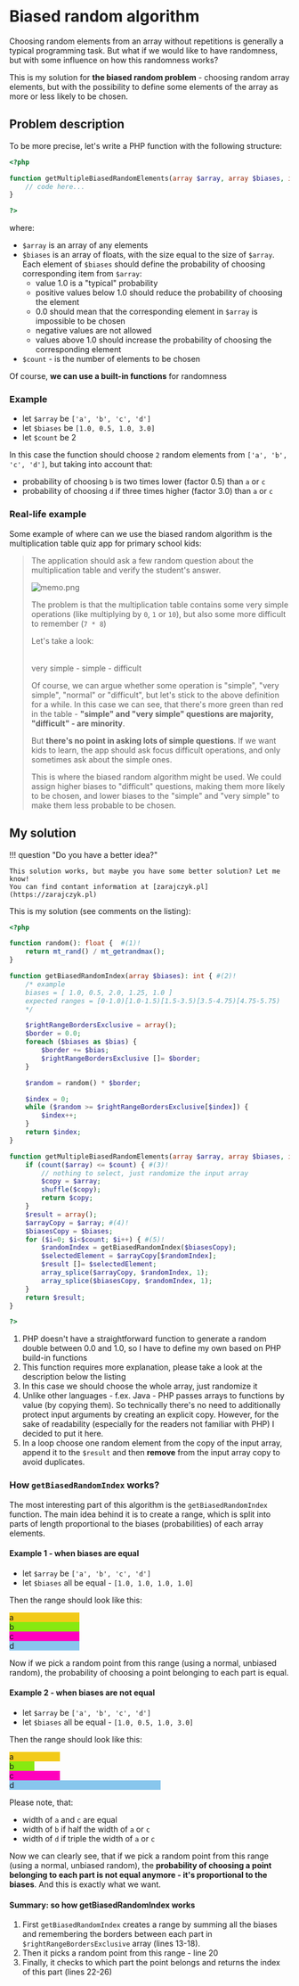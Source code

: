 # Biased random algorithm

Choosing random elements from an array without repetitions is generally a typical programming task.
But what if we would like to have randomness, but with some influence on how this randomness works?

This is my solution for **the biased random problem** - choosing random
array elements, but with the possibility to define some elements of the array
as more or less likely to be chosen.

## Problem description

To be more precise, let's write a PHP function with the following structure:

``` php
<?php

function getMultipleBiasedRandomElements(array $array, array $biases, int $count) {
    // code here...
}

?>
```

where:

* `$array` is an array of any elements
* `$biases` is an array of floats, with the size equal to the size of `$array`. Each element of `$biases` should
  define the probability of choosing corresponding item from `$array`:
    * value 1.0 is a "typical" probability
    * positive values below 1.0 should reduce the probability of choosing the element
    * 0.0 should mean that the corresponding element in `$array` is impossible to be chosen
    * negative values are not allowed
    * values above 1.0 should increase the probability of choosing the corresponding element
* `$count` - is the number of elements to be chosen

Of course, **we can use a built-in functions** for randomness

### Example

* let `$array` be `['a', 'b', 'c', 'd']`
* let `$biases` be `[1.0, 0.5, 1.0, 3.0]`
* let `$count` be 2

In this case the function should choose `2` random elements from `['a', 'b', 'c', 'd']`,
but taking into account that:

* probability of choosing `b` is two times lower (factor 0.5) than `a` or `c`
* probability of choosing `d` if three times higher (factor 3.0) than `a` or `c`

### Real-life example

Some example of where can we use the biased random algorithm is the multiplication
table quiz app for primary school kids:

> The application should ask a few random question about the multiplication
> table and verify the student's answer.
>
> ![memo.png](resources%2Fmemo.png)
>
> The problem is that the multiplication table contains some very simple operations
> (like multiplying by `0`, `1` or `10`), but also some more difficult to remember (`7 * 8`)
> 
> Let's take a look:
>
> <table id="multiplication-table"></table>
> <span class="q-legend q-very-simple">very simple</span> - <span class="q-legend q-simple">simple</span> - <span class="q-legend q-difficult">difficult</span> 
>
> Of course, we can argue whether some operation is "simple", "very simple", "normal" or "difficult",
> but let's stick to the above definition for a while. In this case we can see, that there's
> more green than red in the table - **"simple" and "very simple" questions are majority,
> "difficult" - are minority**.
> 
> But **there's no point in asking lots of simple questions**. If we want kids to learn,
> the app should ask focus difficult operations, and only sometimes ask about the simple ones.
>
> This is where the biased random algorithm might be used. We could assign higher
> biases to "difficult" questions, making them more likely to be chosen, and 
> lower biases to the "simple" and "very simple" to make them less probable to be chosen.

## My solution

!!! question "Do you have a better idea?"

    This solution works, but maybe you have some better solution? Let me know!
    You can find contant information at [zarajczyk.pl](https://zarajczyk.pl)

This is my solution (see comments on the listing):

```php linenums="1"
<?php 

function random(): float {  #(1)!
    return mt_rand() / mt_getrandmax();
}

function getBiasedRandomIndex(array $biases): int { #(2)!
    /* example
    biases = [ 1.0, 0.5, 2.0, 1.25, 1.0 ]
    expected ranges = [0-1.0)[1.0-1.5)[1.5-3.5)[3.5-4.75)[4.75-5.75)
    */

    $rightRangeBordersExclusive = array();
    $border = 0.0;
    foreach ($biases as $bias) {
        $border += $bias;
        $rightRangeBordersExclusive []= $border;
    }

    $random = random() * $border;

    $index = 0;
    while ($random >= $rightRangeBordersExclusive[$index]) {
        $index++;
    }
    return $index;
}

function getMultipleBiasedRandomElements(array $array, array $biases, int $count) {
    if (count($array) <= $count) { #(3)!
        // nothing to select, just randomize the input array
        $copy = $array;
        shuffle($copy);
        return $copy;
    }
    $result = array();
    $arrayCopy = $array; #(4)!
    $biasesCopy = $biases;
    for ($i=0; $i<$count; $i++) { #(5)!
        $randomIndex = getBiasedRandomIndex($biasesCopy);
        $selectedElement = $arrayCopy[$randomIndex];
        $result []= $selectedElement;
        array_splice($arrayCopy, $randomIndex, 1);
        array_splice($biasesCopy, $randomIndex, 1);
    }
    return $result;
}

?>
```

1. PHP doesn't have a straightforward function to generate a random double between 0.0 and 1.0,
   so I have to define my own based on PHP build-in functions
2. This function requires more explanation, please take a look at the description below the listing
3. In this case we should choose the whole array, just randomize it
4. Unlike other languages - f.ex. Java - PHP passes arrays to functions by value (by copying them). So
   technically there's no need to additionally protect input arguments by creating an explicit copy.
   However, for the sake of readability (especially for the readers not familiar with PHP) I decided to put it here.
5. In a loop choose one random element from the copy of the input array, append it to the `$result` and then
   **remove** from the input array copy to avoid duplicates.

### How `getBiasedRandomIndex` works?

The most interesting part of this algorithm is the `getBiasedRandomIndex` function.
The main idea behind it is to create a range, which is split into parts of length
proportional to the biases (probabilities) of each array elements.

#### Example 1 - when biases are equal

* let `$array` be `['a', 'b', 'c', 'd']`
* let `$biases` all be equal -  `[1.0, 1.0, 1.0, 1.0]`

Then the range should look like this:

<div class="br-chart-element" style="width: 25%; background-color: #f2ca19;">a</div>
<div class="br-chart-element" style="width: 25%; background-color: #87e911;">b</div>
<div class="br-chart-element" style="width: 25%; background-color: #ff00bd;">c</div>
<div class="br-chart-element" style="width: 25%; background-color: #88c6ed;">d</div>

Now if we pick a random point from this range (using a normal, unbiased random),
the probability of choosing a point belonging to each part is equal.

#### Example 2 - when biases are not equal

* let `$array` be `['a', 'b', 'c', 'd']`
* let `$biases` all be equal -  `[1.0, 0.5, 1.0, 3.0]`

Then the range should look like this:

<div class="br-chart-element" style="width: 18%; background-color: #f2ca19;">a</div>
<div class="br-chart-element" style="width: 9%; background-color: #87e911;">b</div>
<div class="br-chart-element" style="width: 18%; background-color: #ff00bd;">c</div>
<div class="br-chart-element" style="width: 54%; background-color: #88c6ed;">d</div>

Please note, that:

* width of `a` and `c` are equal
* width of `b` if half the width of `a` or `c`
* width of `d` if triple the width of `a` or `c`

Now we can clearly see, that if we pick a random point from this range
(using a normal, unbiased random), the **probability of choosing a point belonging to each
part is not equal anymore - it's proportional to the biases**. And this is exactly what we want.

#### Summary: so how getBiasedRandomIndex works

1. First `getBiasedRandomIndex` creates a range by summing all the biases and remembering the borders
   between each part in `$rightRangeBordersExclusive` array (lines 13-18).
2. Then it picks a random point from this range - line 20
3. Finally, it checks to which part the point belongs and returns the index of this part (lines 22-26)
